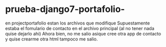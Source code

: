 # prueba-django7-portafolio-
en projectportafolio estan los archivos que modifique
Supuestamente estaba el fomulario de contacto en el archivo principal (al no tener nada quise dejarlo ahi)
Ahora bien, no me salio asique cree otra app de contacto y quise crearme otra html tampoco me salio.
